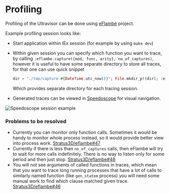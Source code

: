 <!--
SPDX-FileCopyrightText: 2025 Supabase <support@supabase.io>
SPDX-FileCopyrightText: 2025 Łukasz Niemier <~@hauleth.dev>

SPDX-License-Identifier: Apache-2.0
SPDX-License-Identifier: EUPL-1.2
-->

# Profiling

Profiling of the Ultravisor can be done using [eFlambé][eflambe] project.

Example profiling session looks like:

- Start application within IEx session (for example by using `make dev`)
- Within given session you can specify which function you want to trace, by
  calling `:eflambe.capture({mod, func, arity}, no_of_captures)`, however it is
  useful to have some separate directory to store all traces, for that one can use
  quick snippet

  ```elixir
  dir = "./tmp/capture-#{DateTime.utc_now()}"; File.mkdir_p!(dir); :eflambe.capture({Ultravisor.ClientHandler, :handle_event, 4}, 0, [output_directory: dir])
  ```

  Which provides separate directory for each tracing session.
- Generated traces can be viewed in [Speedoscope][] for visual navigation.

![Speedoscope session example](/images/trace-example.png)

### Problems to be resolved

- Currently you can monitor only function calls. Sometimes it would be handy to
  monitor whole process instead, so it would provide better view into process work.
  [Stratus3D/eflambe#47](https://github.com/Stratus3D/eflambe/issues/47)
- Currently if there is less than `no_of_captures` calls, then eFlambé will try
  to wait for more calls indefinitely. There is no way to listen only for some
  period and then just stop. [Stratus3D/eflambe#48](https://github.com/Stratus3D/eflambe/issues/48)
- You will not see arguments of called functions in traces, which mean that you
  want to trace long running processes that have a lot of calls to similarly
  named function (like `gen_statem` process) you will need some manual work to
  find which clause matched given trace. [Stratus3D/eflambe#46](https://github.com/Stratus3D/eflambe/issues/46)

[eflambe]: https://github.com/Stratus3D/eflambe
[Speedoscope]: https://www.speedscope.app/

